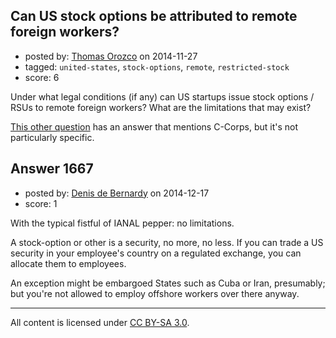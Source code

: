 ## Can US stock options be attributed to remote foreign workers?

- posted by: [Thomas Orozco](https://stackexchange.com/users/467632/thomas-orozco) on 2014-11-27
- tagged: `united-states`, `stock-options`, `remote`, `restricted-stock`
- score: 6

Under what legal conditions (if any) can US startups issue stock options / RSUs to remote foreign workers? What are the limitations that may exist?

[This other question](https://startups.stackexchange.com/questions/523/are-there-any-legal-issues-when-hiring-remote-workers) has an answer that mentions C-Corps, but it's not particularly specific. 


## Answer 1667

- posted by: [Denis de Bernardy](https://stackexchange.com/users/182468/denis-de-bernardy) on 2014-12-17
- score: 1

With the typical fistful of IANAL pepper: no limitations.

A stock-option or other is a security, no more, no less. If you can trade a US security in your employee's country on a regulated exchange, you can allocate them to employees.

An exception might be embargoed States such as Cuba or Iran, presumably; but you're not allowed to employ offshore workers over there anyway.



---

All content is licensed under [CC BY-SA 3.0](https://creativecommons.org/licenses/by-sa/3.0/).
